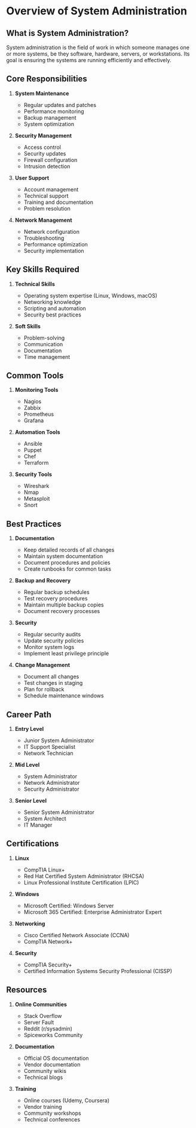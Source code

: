 # Overview of System Administration

## What is System Administration?

System administration is the field of work in which someone manages one or more systems, be they software, hardware, servers, or workstations. Its goal is ensuring the systems are running efficiently and effectively.

## Core Responsibilities

1. **System Maintenance**
   - Regular updates and patches
   - Performance monitoring
   - Backup management
   - System optimization

2. **Security Management**
   - Access control
   - Security updates
   - Firewall configuration
   - Intrusion detection

3. **User Support**
   - Account management
   - Technical support
   - Training and documentation
   - Problem resolution

4. **Network Management**
   - Network configuration
   - Troubleshooting
   - Performance optimization
   - Security implementation

## Key Skills Required

1. **Technical Skills**
   - Operating system expertise (Linux, Windows, macOS)
   - Networking knowledge
   - Scripting and automation
   - Security best practices

2. **Soft Skills**
   - Problem-solving
   - Communication
   - Documentation
   - Time management

## Common Tools

1. **Monitoring Tools**
   - Nagios
   - Zabbix
   - Prometheus
   - Grafana

2. **Automation Tools**
   - Ansible
   - Puppet
   - Chef
   - Terraform

3. **Security Tools**
   - Wireshark
   - Nmap
   - Metasploit
   - Snort

## Best Practices

1. **Documentation**
   - Keep detailed records of all changes
   - Maintain system documentation
   - Document procedures and policies
   - Create runbooks for common tasks

2. **Backup and Recovery**
   - Regular backup schedules
   - Test recovery procedures
   - Maintain multiple backup copies
   - Document recovery processes

3. **Security**
   - Regular security audits
   - Update security policies
   - Monitor system logs
   - Implement least privilege principle

4. **Change Management**
   - Document all changes
   - Test changes in staging
   - Plan for rollback
   - Schedule maintenance windows

## Career Path

1. **Entry Level**
   - Junior System Administrator
   - IT Support Specialist
   - Network Technician

2. **Mid Level**
   - System Administrator
   - Network Administrator
   - Security Administrator

3. **Senior Level**
   - Senior System Administrator
   - System Architect
   - IT Manager

## Certifications

1. **Linux**
   - CompTIA Linux+
   - Red Hat Certified System Administrator (RHCSA)
   - Linux Professional Institute Certification (LPIC)

2. **Windows**
   - Microsoft Certified: Windows Server
   - Microsoft 365 Certified: Enterprise Administrator Expert

3. **Networking**
   - Cisco Certified Network Associate (CCNA)
   - CompTIA Network+

4. **Security**
   - CompTIA Security+
   - Certified Information Systems Security Professional (CISSP)

## Resources

1. **Online Communities**
   - Stack Overflow
   - Server Fault
   - Reddit (r/sysadmin)
   - Spiceworks Community

2. **Documentation**
   - Official OS documentation
   - Vendor documentation
   - Community wikis
   - Technical blogs

3. **Training**
   - Online courses (Udemy, Coursera)
   - Vendor training
   - Community workshops
   - Technical conferences 